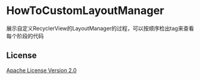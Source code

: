 # HowToCustomLayoutManager
展示自定义RecyclerView的LayoutManager的过程，可以按顺序检出tag来查看每个阶段的代码

## License
[Apache License Version 2.0](http://www.apache.org/licenses/LICENSE-2.0.txt)

